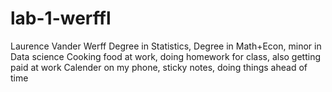 # lab-1-werffl
Laurence Vander Werff
Degree in Statistics, Degree in Math+Econ, minor in Data science
Cooking food at work, doing homework for class, also getting paid at work
Calender on my phone, sticky notes, doing things ahead of time
